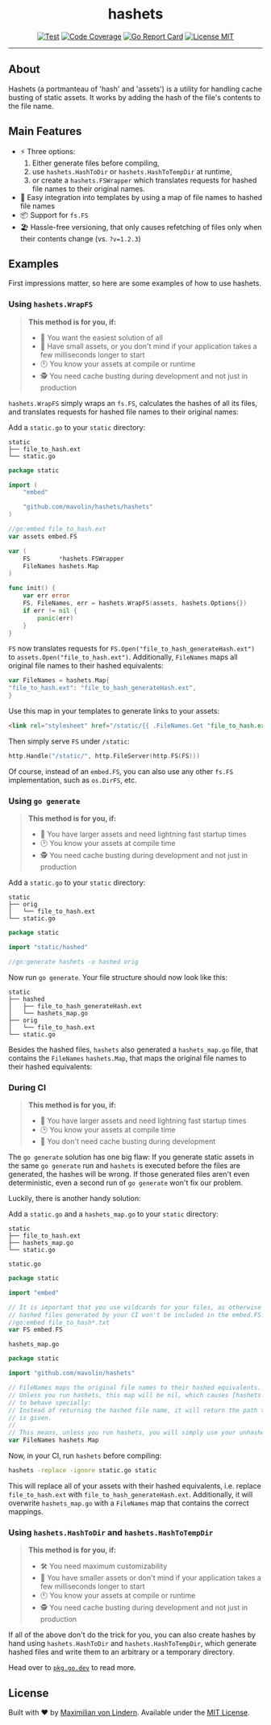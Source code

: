 <div align="center">
<h1>hashets</h1>

[![Test](https://github.com/mavolin/hashets/actions/workflows/test.yml/badge.svg)](https://github.com/mavolin/hashets/actions)
[![Code Coverage](https://codecov.io/gh/mavolin/hashets/branch/develop/graph/badge.svg?token=ewFEQGgMES)](https://codecov.io/gh/mavolin/hashets)
[![Go Report Card](https://goreportcard.com/badge/github.com/mavolin/hashets)](https://goreportcard.com/report/github.com/mavolin/hashets)
[![License MIT](https://img.shields.io/github/license/mavolin/hashets)](./LICENSE)
</div>

---

## About

Hashets (a portmanteau of 'hash' and 'assets') is a utility for handling cache
busting of static assets.
It works by adding the hash of the file's contents to the file name.

## Main Features

* ⚡ Three options:
    1. Either generate files before compiling,
    2. use `hashets.HashToDir` or `hashets.HashToTempDir` at runtime,
    3. or create a `hashets.FSWrapper` which translates requests for hashed file names to their original names.
* 🧒 Easy integration into templates by using a map of file names to hashed file names
* 📦 Support for `fs.FS`
* 🏖 Hassle-free versioning, that only causes refetching of files only when their contents change (vs. `?v=1.2.3`)

## Examples

First impressions matter, so here are some examples of how to use hashets.

### Using `hashets.WrapFS`

> **This method is for you, if:**
>
> * 🧒 You want the easiest solution of all
> * 🤏 Have small assets, or you don't mind if your application takes a few milliseconds longer to start
> * 🕚 You know your assets at compile or runtime
> * 🕵 You need cache busting during development and not just in production

`hashets.WrapFS` simply wraps an `fs.FS`, calculates the hashes of all its files, and
translates requests for hashed file names to their original names:

Add a `static.go` to your `static` directory:

```
static
├── file_to_hash.ext
└── static.go
```

```go
package static

import (
	"embed"

	"github.com/mavolin/hashets/hashets"
)

//go:embed file_to_hash.ext
var assets embed.FS

var (
	FS        *hashets.FSWrapper
	FileNames hashets.Map
)

func init() {
	var err error
	FS, FileNames, err = hashets.WrapFS(assets, hashets.Options{})
	if err != nil {
		panic(err)
	}
}
```

`FS` now translates requests for `FS.Open("file_to_hash_generateHash.ext")` to `assets.Open("file_to_hash.ext")`.
Additionally, `FileNames` maps all original file names to their hashed equivalents:

```go
var FileNames = hashets.Map{
"file_to_hash.ext": "file_to_hash_generateHash.ext",
}
```

Use this map in your templates to generate links to your assets:

```html
<link rel="stylesheet" href="/static/{{ .FileNames.Get "file_to_hash.ext" }}">
```

Then simply serve `FS` under `/static`:

```go
http.Handle("/static/", http.FileServer(http.FS(FS)))
```

Of course, instead of an `embed.FS`, you can also use any other `fs.FS` implementation, such as `os.DirFS`, etc.

### Using `go generate`

> **This method is for you, if:**
>
> * 📏 You have larger assets and need lightning fast startup times
> * 🕑 You know your assets at compile time
> * 🕵 You need cache busting during development and not just in production

Add a `static.go` to your `static` directory:

```
static
├── orig
│   └── file_to_hash.ext
└── static.go
```

```go
package static

import "static/hashed"

//go:generate hashets -o hashed orig
```

Now run `go generate`.
Your file structure should now look like this:

```
static
├── hashed
│   ├── file_to_hash_generateHash.ext
│   └── hashets_map.go
├── orig
│   └── file_to_hash.ext
└── static.go
```

Besides the hashed files, `hashets` also generated a `hashets_map.go` file,
that contains the `FileNames` `hashets.Map`, that maps the original file names
to their hashed equivalents:

### During CI

> **This method is for you, if:**
>
> * 📏 You have larger assets and need lightning fast startup times
> * 🕑 You know your assets at compile time
> * 🤷 You don't need cache busting during development

The `go generate` solution has one big flaw:
If you generate static assets in the same `go generate` run and `hashets` is
executed before the files are generated, the hashes will be wrong.
If those generated files aren't even deterministic, even a second run of `go generate`
won't fix our problem.

Luckily, there is another handy solution:

Add a `static.go` and a `hashets_map.go` to your `static` directory:

```
static
├── file_to_hash.ext
├── hashets_map.go
└── static.go
```

`static.go`
```go
package static

import "embed"

// It is important that you use wildcards for your files, as otherwise the
// hashed files generated by your CI won't be included in the embed.FS.
//go:embed file_to_hash*.txt
var FS embed.FS
```

`hashets_map.go`
```go
package static

import "github.com/mavolin/hashets"

// FileNames maps the original file names to their hashed equivalents.
// Unless you run hashets, this map will be nil, which causes [hashets.Map.Get]
// to behave specially:
// Instead of returning the hashed file name, it will return the path that it
// is given.
//
// This means, unless you run hashets, you will simply use your unhashed assets.
var FileNames hashets.Map
```

Now, in your CI, run `hashets` before compiling:

```sh
hashets -replace -ignore static.go static
```

This will replace all of your assets with their hashed equivalents, i.e.
replace `file_to_hash.ext` with `file_to_hash_generateHash.ext`.
Additionally, it will overwrite `hashets_map.go` with a `FileNames` map that
contains the correct mappings.

### Using `hashets.HashToDir` and `hashets.HashToTempDir`

> **This method is for you, if:**
>
> * 🛠 You need maximum customizability
> * 🤏 You have smaller assets or don't mind if your application takes a few milliseconds longer to start
> * 🕚 You know your assets at compile or runtime
> * 🕵 You need cache busting during development and not just in production

If all of the above don't do the trick for you, you can also create hashes by
hand using `hashets.HashToDir` and `hashets.HashToTempDir`, which generate
hashed files and write them to an arbitrary or a temporary directory.

Head over to [`pkg.go.dev`](https://pkg.go.dev/github.com/mavolin/hashets) to read more.

## License

Built with ❤ by [Maximilian von Lindern](https://github.com/mavolin).
Available under the [MIT License](./LICENSE).
